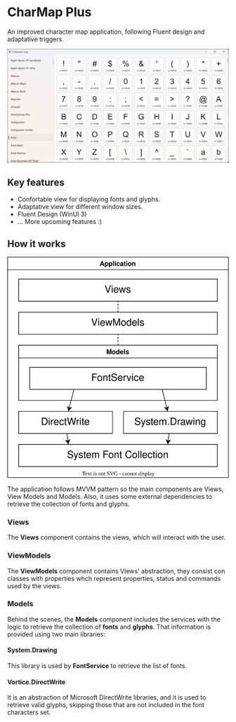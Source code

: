 # CharMap Plus

An improved character map application, following Fluent design and adaptative triggers.

![CharMap window](Images/main-window.png)

## Key features

- Confortable view for displaying fonts and glyphs.
- Adaptative view for different window sizes.
- Fluent Design (WinUI 3)
- ... More upcoming features :)

## How it works

![Architecture](Images/arch.svg)

The application follows MVVM pattern so the main components are Views, View Models and Models. Also, it uses some external dependencies to retrieve the collection of fonts and glyphs.

### Views

The **Views** component contains the views, which will interact with the user.

### ViewModels

The **ViewModels** component contains Views' abstraction, they consist con classes with properties whch represent properties, status and commands used by the views.

### Models

Behind the scenes, the **Models** component includes the services with the logic to retrieve the collection of **fonts** and **glyphs**. That information is provided using two main libraries:

#### System.Drawing

This library is used by **FontService** to retrieve the list of fonts.

#### Vortice.DirectWrite

It is an abstraction of Microsoft DirectWrite libraries, and it is used to retrieve valid glyphs, skipping those that are not included in the font characters set.
